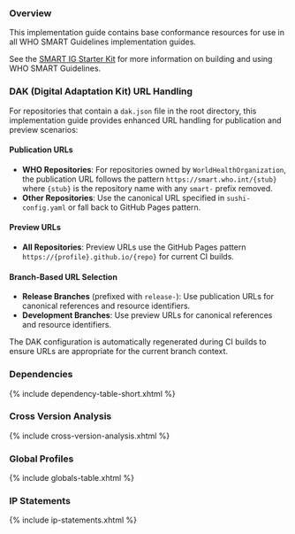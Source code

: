 ### Overview

This implementation guide contains base conformance resources for use in all WHO SMART Guidelines implementation guides.

See the [SMART IG Starter Kit](https://smart.who.int/ig-starter-kit/) for more information on building and using WHO SMART Guidelines.

### DAK (Digital Adaptation Kit) URL Handling

For repositories that contain a `dak.json` file in the root directory, this implementation guide provides enhanced URL handling for publication and preview scenarios:

#### Publication URLs
- **WHO Repositories**: For repositories owned by `WorldHealthOrganization`, the publication URL follows the pattern `https://smart.who.int/{stub}` where `{stub}` is the repository name with any `smart-` prefix removed.
- **Other Repositories**: Use the canonical URL specified in `sushi-config.yaml` or fall back to GitHub Pages pattern.

#### Preview URLs  
- **All Repositories**: Preview URLs use the GitHub Pages pattern `https://{profile}.github.io/{repo}` for current CI builds.

#### Branch-Based URL Selection
- **Release Branches** (prefixed with `release-`): Use publication URLs for canonical references and resource identifiers.
- **Development Branches**: Use preview URLs for canonical references and resource identifiers.

The DAK configuration is automatically regenerated during CI builds to ensure URLs are appropriate for the current branch context.

### Dependencies

{% include dependency-table-short.xhtml %}

### Cross Version Analysis

{% include cross-version-analysis.xhtml %}

### Global Profiles

{% include globals-table.xhtml %}

### IP Statements

{% include ip-statements.xhtml %}